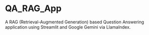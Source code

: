 # QA_RAG_App

A RAG (Retrieval-Augmented Generation) based Question Answering application using Streamlit and Google Gemini via LlamaIndex.
